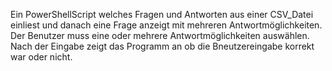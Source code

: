 Ein PowerShellScript welches Fragen und Antworten aus einer CSV_Datei einliest und danach eine Frage anzeigt mit mehreren Antwortmöglichkeiten. Der Benutzer muss eine oder mehrere Antwortmöglichkeiten auswählen. Nach der Eingabe zeigt das Programm an ob die Bneutzereingabe korrekt war oder nicht.
